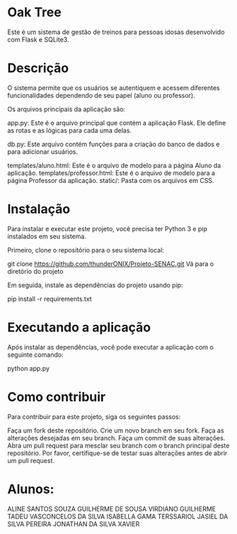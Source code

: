 # Oak Tree
Este é um sistema de gestão de treinos para pessoas idosas desenvolvido com Flask e SQLite3.
# Descrição
O sistema permite que os usuários se autentiquem e acessem diferentes funcionalidades dependendo de seu papel (aluno ou professor).

Os arquivos principais da aplicação são:

app.py: Este é o arquivo principal que contém a aplicação Flask. Ele define as rotas e as lógicas para cada uma delas.

db.py: Este arquivo contém funções para a criação do banco de dados e para adicionar usuários.

templates/aluno.html: Este é o arquivo de modelo para a página Aluno da aplicação.
templates/professor.html: Este é o arquivo de modelo para a página Professor da aplicação.
static/: Pasta com os arquivos em CSS.

# Instalação
Para instalar e executar este projeto, você precisa ter Python 3 e pip instalados em seu sistema.

Primeiro, clone o repositório para o seu sistema local:

git clone https://github.com/thunderONIX/Projeto-SENAC.git
Vá para o diretório do projeto

Em seguida, instale as dependências do projeto usando pip:

pip install -r requirements.txt

# Executando a aplicação
Após instalar as dependências, você pode executar a aplicação com o seguinte comando:

python app.py

# Como contribuir
Para contribuir para este projeto, siga os seguintes passos:

Faça um fork deste repositório.
Crie um novo branch em seu fork.
Faça as alterações desejadas em seu branch.
Faça um commit de suas alterações.
Abra um pull request para mesclar seu branch com o branch principal deste repositório.
Por favor, certifique-se de testar suas alterações antes de abrir um pull request.

# Alunos:
ALINE SANTOS SOUZA
GUILHERME DE SOUSA VIRDIANO
GUILHERME TADEU VASCONCELOS DA SILVA
ISABELLA GAMA TERSSARIOL
JASIEL DA SILVA PEREIRA
JONATHAN DA SILVA XAVIER
